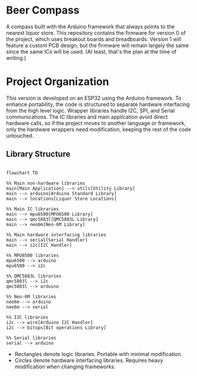 # Beer Compass

A compass built with the Arduino framework that always points to the nearest liquor store. This repository contains the firmware for version 0 of the project, which uses breakout boards and breadboards. Version 1 will feature a custom PCB design, but the firmware will remain largely the same since the same ICs will be used. (At least, that's the plan at the time of writing.)

# Project Organization

This version is developed on an ESP32 using the Arduino framework. To enhance portability, the code is structured to separate hardware interfacing from the high level logic. Wrapper libraries handle I2C, SPI, and Serial communications. The IC libraries and main application avoid direct hardware calls, so if the project moves to another language or framework, only the hardware wrappers need modification, keeping the rest of the code untouched.

## Library Structure

```mermaid

flowchart TD

%% Main non-hardware libraries
main[Main Application] --> utils[Utility Library]
main --> arduino[Arduino Standard Library]
main --> locations[Liquor Store Locations]

%% Main IC libraries
main --> mpu6500[MPU6500 Library]
main --> qmc5883l[QMC5883L Library]
main --> neo6m[Neo-6M Library]

%% Main hardware interfacing libraries
main --> serial[Serial Handler]
main --> i2c[I2C Handler]

%% MPU6500 libraries
mpu6500 --> arduino
mpu6500 --> i2c

%% QMC5883L libraries
qmc5883l --> i2c
qmc5883l --> arduino

%% Neo-6M libraries
neo6m --> arduino
neo6m --> serial

%% I2C libraries
i2c --> wire[Arduino I2C Handler]
i2c --> bitops[Bit operations Library]

%% Serial libraries
serial --> arduino

```

<ul>
    <li> Rectangles denote logic libraries. Portable with minimal modification. </li>
    <li> Circles denote hardware interfacing libraries. Requires heavy modification when changing frameworks. </li>

</ul>